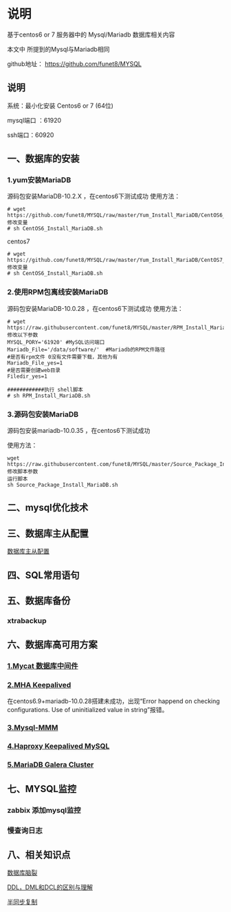 # 说明

基于centos6 or 7 服务器中的 Mysql/Mariadb 数据库相关内容

本文中 所提到的Mysql与Mariadb相同

github地址： https://github.com/funet8/MYSQL

## 说明

系统：最小化安装 Centos6 or 7 (64位)

mysql端口 ：61920

ssh端口：60920


## 一、数据库的安装


### 1.yum安装MariaDB
源码包安装MariaDB-10.2.X ，在centos6下测试成功
使用方法：
```
# wget https://github.com/funet8/MYSQL/raw/master/Yum_Install_MariaDB/CentOS6_Install_MariaDB.sh
修改变量
# sh CentOS6_Install_MariaDB.sh
```
centos7
```
# wget https://github.com/funet8/MYSQL/raw/master/Yum_Install_MariaDB/CentOS7_Install_MariaDB.sh
修改变量
# sh CentOS6_Install_MariaDB.sh
```

### 2.使用RPM包离线安装MariaDB
源码包安装MariaDB-10.0.28 ，在centos6下测试成功
使用方法：
```
# wget https://raw.githubusercontent.com/funet8/MYSQL/master/RPM_Install_MariaDB/RPM_Install_MariaDB.sh
修改以下参数
MYSQL_PORY='61920' #MySQL访问端口
Mariadb_File='/data/software/'  #Mariadb的RPM文件路径
#是否有rpm文件 0没有文件需要下载，其他为有
Mariadb_File_yes=1
#是否需要创建web目录
Filedir_yes=1

############执行 shell脚本
# sh RPM_Install_MariaDB.sh
```
### 3.源码包安装MariaDB
源码包安装mariadb-10.0.35 ，在centos6下测试成功

使用方法：
```
wget https://raw.githubusercontent.com/funet8/MYSQL/master/Source_Package_Install_MariaDB/Source_Package_Install_MariaDB.sh
修改脚本参数
运行脚本
sh Source_Package_Install_MariaDB.sh
```


## 二、mysql优化技术



## 三、数据库主从配置
[数据库主从配置](https://github.com/funet8/MYSQL/wiki/Mysql%25E6%2595%25B0%25E6%258D%25AE%25E5%25BA%2593%25E4%25B8%25BB%25E4%25BB%258E%25E9%2585%258D%25E7%25BD%25AE)


## 四、SQL常用语句


## 五、数据库备份

### xtrabackup


## 六、数据库高可用方案
### [1.Mycat 数据库中间件](https://github.com/funet8/MYSQL/tree/master/High_Availability/MyCat)

### [2.MHA Keepalived](https://github.com/funet8/MYSQL/tree/master/High_Availability/MHA_Keepalived)
在centos6.9+mariadb-10.0.28搭建未成功，出现“Error happend on checking configurations. Use of uninitialized value in string”报错。

### [3.Mysql-MMM](https://github.com/funet8/MYSQL/tree/master/High_Availability/Mysql-MMM)

### [4.Haproxy Keepalived MySQL](https://github.com/funet8/MYSQL/tree/master/High_Availability/Haproxy_Keepalived_MySQL)

### [5.MariaDB Galera Cluster](https://github.com/funet8/MYSQL/tree/master/High_Availability/MariaDB_Galera_Cluster)


## 七、MYSQL监控
### zabbix 添加mysql监控
### 慢查询日志


## 八、相关知识点
[数据库脑裂](https://github.com/funet8/MYSQL/wiki/%25E6%2595%25B0%25E6%258D%25AE%25E5%25BA%2593%25E8%2584%2591%25E8%25A3%2582)

[DDL，DML和DCL的区别与理解](https://github.com/funet8/MYSQL/wiki/DDL%EF%BC%8CDML%E5%92%8CDCL%E7%9A%84%E5%8C%BA%E5%88%AB%E4%B8%8E%E7%90%86%E8%A7%A3)

[半同步复制](https://github.com/funet8/MYSQL/wiki/%E5%8D%8A%E5%90%8C%E6%AD%A5%E5%A4%8D%E5%88%B6)






